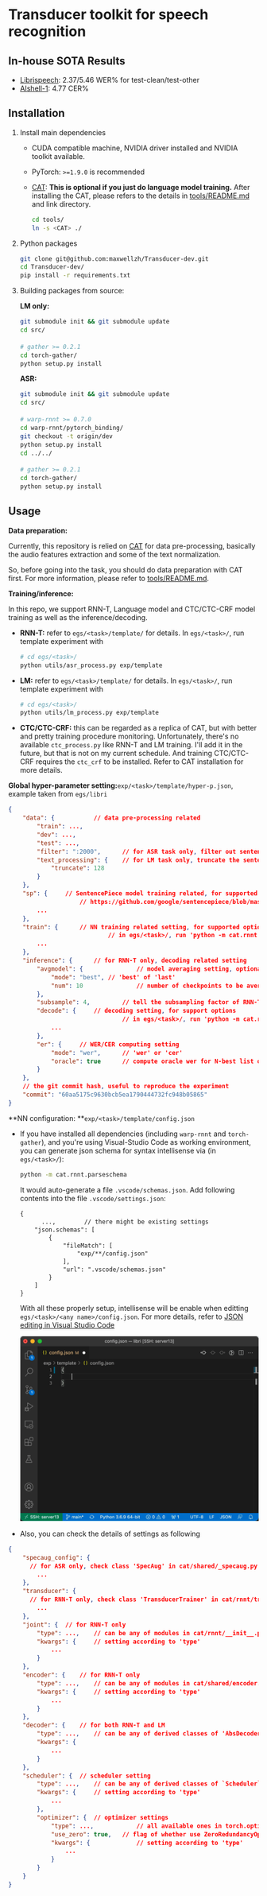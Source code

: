 # Transducer toolkit for speech recognition

## In-house SOTA Results 

- [Librispeech](egs/libri): 2.37/5.46 WER% for test-clean/test-other
- [AIshell-1](egs/aishell): 4.77 CER%

## Installation

1. Install main dependencies
  
   - CUDA compatible machine, NVIDIA driver installed and NVIDIA toolkit available.
   - PyTorch: `>=1.9.0` is recommended
   - [CAT](https://github.com/thu-spmi/CAT): **This is optional if you just do language model training.** 
      After installing the CAT, please refers to the details in [tools/README.md](tools/README.md)
     and link directory.
     
      ```bash
      cd tools/
      ln -s <CAT> ./
      ```
   
2. Python packages

   ```bash
   git clone git@github.com:maxwellzh/Transducer-dev.git
   cd Transducer-dev/
   pip install -r requirements.txt
   ```

3. Building packages from source:

   **LM only:**
   
   ```bash
   git submodule init && git submodule update
   cd src/
   
   # gather >= 0.2.1
   cd torch-gather/
   python setup.py install
   ```
   
   **ASR:**
   
   ```bash
   git submodule init && git submodule update
   cd src/
   
   # warp-rnnt >= 0.7.0
   cd warp-rnnt/pytorch_binding/
   git checkout -t origin/dev
   python setup.py install
   cd ../../
   
   # gather >= 0.2.1
   cd torch-gather/
   python setup.py install
   ```

## Usage

**Data preparation:**

Currently, this repository is relied on [CAT](https://github.com/thu-spmi/CAT) for data pre-processing, basically the audio features extraction and some of the text normalization.

So, before going into the task, you should do data preparation with CAT first. For more information, please refer to [tools/README.md](tools/README.md).

**Training/inference:**

In this repo, we support RNN-T, Language model and CTC/CTC-CRF model training as well as the inference/decoding.

- **RNN-T:** refer to `egs/<task>/template/` for details. In `egs/<task>/`, run template experiment with

  ```bash
  # cd egs/<task>/
  python utils/asr_process.py exp/template
  ```

- **LM:** refer to `egs/<task>/template/` for details. In `egs/<task>/`, run template experiment with

  ```bash
  # cd egs/<task>/
  python utils/lm_process.py exp/template
  ```

- **CTC/CTC-CRF:** this can be regarded as a replica of CAT, but with better and pretty training procedure monitoring. Unfortunately, there's no available `ctc_process.py` like RNN-T and LM training. I'll add it in the future, but that is not on my current schedule. And training CTC/CTC-CRF requires the `ctc_crf` to be installed. Refer to CAT installation for more details.

**Global hyper-parameter setting:**`exp/<task>/template/hyper-p.json`, example taken from `egs/libri`

```json
{
    "data": {			// data pre-processing related
        "train": ...,
        "dev": ...,
        "test": ...,
        "filter": ":2000",		// for ASR task only, filter out sentences longer than 2000 (frames)
        "text_processing": {	// for LM task only, truncate the sentences by 128 (tokens)
            "truncate": 128
        }
    },
    "sp": {		// SentencePiece model training related, for supported options, refer to:
      				// https://github.com/google/sentencepiece/blob/master/doc/options.md 
        ...
    },
    "train": {		// NN training related setting, for supported options:
      						// in egs/<task>/, run 'python -m cat.rnnt -h' or 'python -m cat.lm -h'
        ...
    },
    "inference": {		// for RNN-T only, decoding related setting
        "avgmodel": {				// model averaging setting, optional
            "mode": "best",	// 'best' of 'last'
            "num": 10				// number of checkpoints to be averaged
        },
        "subsample": 4,			// tell the subsampling factor of RNN-T encoder, optional
        "decode": {		// decoding setting, for support options
          						// in egs/<task>/, run 'python -m cat.rnnt.decode -h'
            ...
        },
        "er": {		// WER/CER computing setting
            "mode": "wer",		// 'wer' or 'cer'
            "oracle": true		// compute oracle wer for N-best list or not
        }
    },
  	// the git commit hash, useful to reproduce the experiment
    "commit": "60aa5175c9630bcb5ea1790444732fc948b05865"
}
```

**NN configuration:	**`exp/<task>/template/config.json`

- If you have installed all dependencies (including `warp-rnnt` and `torch-gather`), and you're using Visual-Studio Code as working environment, you can generate json schema for syntax intellisense via (in `egs/<task>/`):

  ```bash
  python -m cat.rnnt.parseschema
  ```

  It would auto-generate a file `.vscode/schemas.json`. Add following contents into the file `.vscode/settings.json`:

  ```
  {
  		...,		// there might be existing settings
      "json.schemas": [
          {
              "fileMatch": [
                  "exp/**/config.json"
              ],
              "url": ".vscode/schemas.json"
          }
      ]
  }
  ```

  With all these properly setup, intellisense will be enable when editting `egs/<task>/<any name>/config.json`. For more details, refer to [JSON editing in Visual Studio Code](https://code.visualstudio.com/docs/languages/json)

  <img src="assets/intellisense.gif" alt="intellisense" style="zoom:50%;" />
  
- Also, you can check the details of settings as following

```json
{
    "specaug_config": {
      // for ASR only, check class 'SpecAug' in cat/shared/_specaug.py for details
        ...
    },
    "transducer": {
      // for RNN-T only, check class 'TransducerTrainer' in cat/rnnt/train.py for details
        ...
    },
    "joint": {	// for RNN-T only
        "type": ...,	// can be any of modules in cat/rnnt/__init__.py
        "kwargs": {		// setting according to 'type'
            ...
        }
    },
    "encoder": {	// for RNN-T only
        "type": ...,	// can be any of modules in cat/shared/encoder.py
        "kwargs": {		// setting according to 'type'
            ...
        }
    },
    "decoder": {	// for both RNN-T and LM
        "type": ...,	// can be any of derived classes of 'AbsDecoder' in cat/shared/decoder.py 
        "kwargs": {
            ...
        }
    },
    "scheduler": {	// scheduler setting
        "type": ...,	// can be any of derived classes of `Scheduler` in cat/shared/scheduler.py
        "kwargs": {		// setting according to 'type'
            ...
        },
        "optimizer": {	// optimizer settings
            "type": ...,			// all available ones in torch.optim
            "use_zero": true,	// flag of whether use ZeroRedundancyOptimizer for less memory usage.
            "kwargs": {				// setting according to 'type'
                ...
            }
        }
    }
}
```

